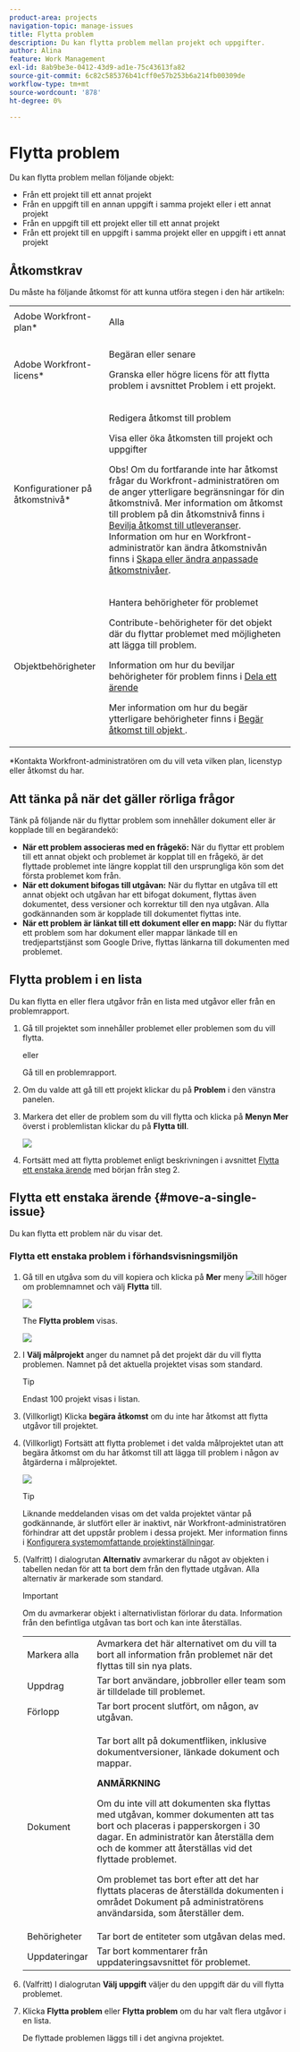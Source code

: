 ```yaml
---
product-area: projects
navigation-topic: manage-issues
title: Flytta problem
description: Du kan flytta problem mellan projekt och uppgifter.
author: Alina
feature: Work Management
exl-id: 8ab9be3e-0412-43d9-ad1e-75c43613fa82
source-git-commit: 6c82c585376b41cff0e57b253b6a214fb00309de
workflow-type: tm+mt
source-wordcount: '878'
ht-degree: 0%

---
```


# Flytta problem

Du kan flytta problem mellan följande objekt:

* Från ett projekt till ett annat projekt
* Från en uppgift till en annan uppgift i samma projekt eller i ett annat projekt
* Från en uppgift till ett projekt eller till ett annat projekt
* Från ett projekt till en uppgift i samma projekt eller en uppgift i ett annat projekt

## Åtkomstkrav

Du måste ha följande åtkomst för att kunna utföra stegen i den här artikeln:

<table style="table-layout:auto"> 
 <col> 
 <col> 
 <tbody> 
  <tr> 
   <td role="rowheader">Adobe Workfront-plan*</td> 
   <td> <p>Alla</p> </td> 
  </tr> 
  <tr> 
   <td role="rowheader">Adobe Workfront-licens*</td> 
   <td> <p>Begäran eller senare</p> <p>Granska eller högre licens för att flytta problem i avsnittet Problem i ett projekt.</p> </td> 
  </tr> 
  <tr> 
   <td role="rowheader">Konfigurationer på åtkomstnivå*</td> 
   <td> <p>Redigera åtkomst till problem</p> <p>Visa eller öka åtkomsten till projekt och uppgifter</p> <p>Obs! Om du fortfarande inte har åtkomst frågar du Workfront-administratören om de anger ytterligare begränsningar för din åtkomstnivå. Mer information om åtkomst till problem på din åtkomstnivå finns i <a href="../../../administration-and-setup/add-users/configure-and-grant-access/grant-access-issues.md" class="MCXref xref">Bevilja åtkomst till utleveranser</a>. Information om hur en Workfront-administratör kan ändra åtkomstnivån finns i <a href="../../../administration-and-setup/add-users/configure-and-grant-access/create-modify-access-levels.md" class="MCXref xref">Skapa eller ändra anpassade åtkomstnivåer</a>. </p> </td> 
  </tr> 
  <tr> 
   <td role="rowheader">Objektbehörigheter</td> 
   <td> <p>Hantera behörigheter för problemet</p> <p>Contribute-behörigheter för det objekt där du flyttar problemet med möjligheten att lägga till problem.</p> <p> Information om hur du beviljar behörigheter för problem finns i <a href="../../../workfront-basics/grant-and-request-access-to-objects/share-an-issue.md" class="MCXref xref">Dela ett ärende </a></p> <p>Mer information om hur du begär ytterligare behörigheter finns i <a href="../../../workfront-basics/grant-and-request-access-to-objects/request-access.md" class="MCXref xref">Begär åtkomst till objekt </a>.</p> </td> 
  </tr> 
 </tbody> 
</table>

*Kontakta Workfront-administratören om du vill veta vilken plan, licenstyp eller åtkomst du har.

## Att tänka på när det gäller rörliga frågor

Tänk på följande när du flyttar problem som innehåller dokument eller är kopplade till en begärandekö:

* **När ett problem associeras med en frågekö:** När du flyttar ett problem till ett annat objekt och problemet är kopplat till en frågekö, är det flyttade problemet inte längre kopplat till den ursprungliga kön som det första problemet kom från.
* **När ett dokument bifogas till utgåvan:** När du flyttar en utgåva till ett annat objekt och utgåvan har ett bifogat dokument, flyttas även dokumentet, dess versioner och korrektur till den nya utgåvan. Alla godkännanden som är kopplade till dokumentet flyttas inte.
* **När ett problem är länkat till ett dokument eller en mapp:** När du flyttar ett problem som har dokument eller mappar länkade till en tredjepartstjänst som Google Drive, flyttas länkarna till dokumenten med problemet.

## Flytta problem i en lista

Du kan flytta en eller flera utgåvor från en lista med utgåvor eller från en problemrapport.

1. Gå till projektet som innehåller problemet eller problemen som du vill flytta.

   eller

   Gå till en problemrapport.

1. Om du valde att gå till ett projekt klickar du på **Problem** i den vänstra panelen.
1. Markera det eller de problem som du vill flytta och klicka på **Menyn Mer** överst i problemlistan klickar du på **Flytta till**.

   ![](assets/copy-and-move-to-links-for-issue-in-a-list-nwe-350x119.png)

1. Fortsätt med att flytta problemet enligt beskrivningen i avsnittet [Flytta ett enstaka ärende](#move-a-single-issue) med början från steg 2.

   <!--
   <MadCap:conditionalText data-mc-conditions="QuicksilverOrClassic.Draft mode">
   (NOTE: ensure step stays accurate)
   </MadCap:conditionalText>
   -->

## Flytta ett enstaka ärende {#move-a-single-issue}

Du kan flytta ett problem när du visar det.

### Flytta ett enstaka problem i förhandsvisningsmiljön

1. Gå till en utgåva som du vill kopiera och klicka på **Mer** meny ![](assets/more-icon.png)till höger om problemnamnet och välj **Flytta** till.

   ![](assets/nwe-move-at-issue-level-highlighted-350x579.png)

   The **Flytta problem** visas.

   ![](assets/move-issue-box-nwe-350x280.png)

1. I **Välj målprojekt** anger du namnet på det projekt där du vill flytta problemen. Namnet på det aktuella projektet visas som standard.

   >[!TIP]
   >
   >Endast 100 projekt visas i listan.

1. (Villkorligt) Klicka **begära åtkomst** om du inte har åtkomst att flytta utgåvor till projektet.
1. (Villkorligt) Fortsätt att flytta problemet i det valda målprojektet utan att begära åtkomst om du har åtkomst till att lägga till problem i någon av åtgärderna i målprojektet.

   ![](assets/move-issue-request-access-from-project-nwe-350x118.png)

   >[!TIP]
   >
   >Liknande meddelanden visas om det valda projektet väntar på godkännande, är slutfört eller är inaktivt, när Workfront-administratören förhindrar att det uppstår problem i dessa projekt. Mer information finns i [Konfigurera systemomfattande projektinställningar](../../../administration-and-setup/set-up-workfront/configure-system-defaults/set-project-preferences.md).

1. (Valfritt) I dialogrutan **Alternativ** avmarkerar du något av objekten i tabellen nedan för att ta bort dem från den flyttade utgåvan. Alla alternativ är markerade som standard.

   >[!IMPORTANT]
   >
   >Om du avmarkerar objekt i alternativlistan förlorar du data. Information från den befintliga utgåvan tas bort och kan inte återställas.

   <table style="table-layout:auto"> 
    <col> 
    <col> 
    <tbody> 
     <tr> 
      <td role="rowheader">Markera alla</td> 
      <td>Avmarkera det här alternativet om du vill ta bort all information från problemet när det flyttas till sin nya plats. </td> 
     </tr> 
     <tr> 
      <td role="rowheader">Uppdrag</td> 
      <td>Tar bort användare, jobbroller eller team som är tilldelade till problemet.</td> 
     </tr> 
     <tr> 
      <td role="rowheader">Förlopp</td> 
      <td>Tar bort procent slutfört, om någon, av utgåvan. </td> 
     </tr> 
     <tr> 
      <td role="rowheader"><p>Dokument</p></td> 
      <td> <p>Tar bort allt på dokumentfliken, inklusive dokumentversioner, länkade dokument och mappar.

   <b>ANMÄRKNING</b>

   Om du inte vill att dokumenten ska flyttas med utgåvan, kommer dokumenten att tas bort och placeras i papperskorgen i 30 dagar. En administratör kan återställa dem och de kommer att återställas vid det flyttade problemet.

   Om problemet tas bort efter att det har flyttats placeras de återställda dokumenten i området Dokument på administratörens användarsida, som återställer dem.
   <br> </p> </td>
   </tr> 
     <tr> 
      <td role="rowheader">Behörigheter</td> 
      <td>Tar bort de entiteter som utgåvan delas med. </td> 
     </tr> 
     <tr> 
      <td role="rowheader">Uppdateringar</td> 
      <td>Tar bort kommentarer från uppdateringsavsnittet för problemet.</td> 
     </tr> 
    </tbody> 
   </table>


1. (Valfritt) I dialogrutan **Välj uppgift** väljer du den uppgift där du vill flytta problemet.
1. Klicka **Flytta problem** eller **Flytta problem** om du har valt flera utgåvor i en lista.

   De flyttade problemen läggs till i det angivna projektet.




